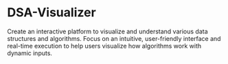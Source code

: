 # DSA-Visualizer
Create an interactive platform to visualize and understand various data structures and algorithms. Focus on an intuitive, user-friendly interface and real-time execution to help users visualize how algorithms work with dynamic inputs.
